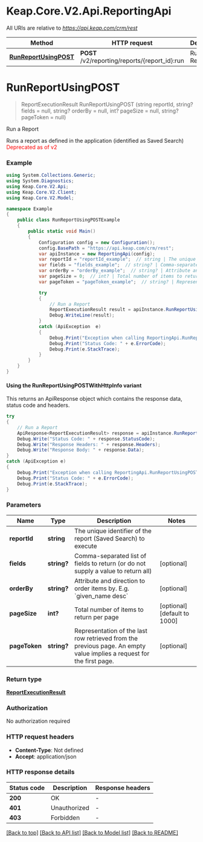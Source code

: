 # Keap.Core.V2.Api.ReportingApi

All URIs are relative to *https://api.keap.com/crm/rest*

| Method | HTTP request | Description |
|--------|--------------|-------------|
| [**RunReportUsingPOST**](ReportingApi.md#runreportusingpost) | **POST** /v2/reporting/reports/{report_id}:run | Run a Report |

<a id="runreportusingpost"></a>
# **RunReportUsingPOST**
> ReportExecutionResult RunReportUsingPOST (string reportId, string? fields = null, string? orderBy = null, int? pageSize = null, string? pageToken = null)

Run a Report

Runs a report as defined in the application (identified as Saved Search)<br/><span style='color:red'>Deprecated as of v2</span>

### Example
```csharp
using System.Collections.Generic;
using System.Diagnostics;
using Keap.Core.V2.Api;
using Keap.Core.V2.Client;
using Keap.Core.V2.Model;

namespace Example
{
    public class RunReportUsingPOSTExample
    {
        public static void Main()
        {
            Configuration config = new Configuration();
            config.BasePath = "https://api.keap.com/crm/rest";
            var apiInstance = new ReportingApi(config);
            var reportId = "reportId_example";  // string | The unique identifier of the report (Saved Search) to execute
            var fields = "fields_example";  // string? | Comma-separated list of fields to return (or do not supply a value to return all) (optional) 
            var orderBy = "orderBy_example";  // string? | Attribute and direction to order items by. E.g. `given_name desc` (optional) 
            var pageSize = 0;  // int? | Total number of items to return per page (optional)  (default to 1000)
            var pageToken = "pageToken_example";  // string? | Representation of the last row retrieved from the previous page. An empty value implies a request for the first page. (optional) 

            try
            {
                // Run a Report
                ReportExecutionResult result = apiInstance.RunReportUsingPOST(reportId, fields, orderBy, pageSize, pageToken);
                Debug.WriteLine(result);
            }
            catch (ApiException  e)
            {
                Debug.Print("Exception when calling ReportingApi.RunReportUsingPOST: " + e.Message);
                Debug.Print("Status Code: " + e.ErrorCode);
                Debug.Print(e.StackTrace);
            }
        }
    }
}
```

#### Using the RunReportUsingPOSTWithHttpInfo variant
This returns an ApiResponse object which contains the response data, status code and headers.

```csharp
try
{
    // Run a Report
    ApiResponse<ReportExecutionResult> response = apiInstance.RunReportUsingPOSTWithHttpInfo(reportId, fields, orderBy, pageSize, pageToken);
    Debug.Write("Status Code: " + response.StatusCode);
    Debug.Write("Response Headers: " + response.Headers);
    Debug.Write("Response Body: " + response.Data);
}
catch (ApiException e)
{
    Debug.Print("Exception when calling ReportingApi.RunReportUsingPOSTWithHttpInfo: " + e.Message);
    Debug.Print("Status Code: " + e.ErrorCode);
    Debug.Print(e.StackTrace);
}
```

### Parameters

| Name | Type | Description | Notes |
|------|------|-------------|-------|
| **reportId** | **string** | The unique identifier of the report (Saved Search) to execute |  |
| **fields** | **string?** | Comma-separated list of fields to return (or do not supply a value to return all) | [optional]  |
| **orderBy** | **string?** | Attribute and direction to order items by. E.g. &#x60;given_name desc&#x60; | [optional]  |
| **pageSize** | **int?** | Total number of items to return per page | [optional] [default to 1000] |
| **pageToken** | **string?** | Representation of the last row retrieved from the previous page. An empty value implies a request for the first page. | [optional]  |

### Return type

[**ReportExecutionResult**](ReportExecutionResult.md)

### Authorization

No authorization required

### HTTP request headers

 - **Content-Type**: Not defined
 - **Accept**: application/json


### HTTP response details
| Status code | Description | Response headers |
|-------------|-------------|------------------|
| **200** | OK |  -  |
| **401** | Unauthorized |  -  |
| **403** | Forbidden |  -  |

[[Back to top]](#) [[Back to API list]](../README.md#documentation-for-api-endpoints) [[Back to Model list]](../README.md#documentation-for-models) [[Back to README]](../README.md)

